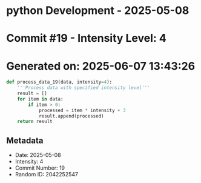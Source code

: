﻿# python Development - 2025-05-08
# Commit #19 - Intensity Level: 4
# Generated on: 2025-06-07 13:43:26
```python
def process_data_19(data, intensity=4):
    '''Process data with specified intensity level'''
    result = []
    for item in data:
        if item > 0:
            processed = item * intensity + 3
            result.append(processed)
    return result
```
## Metadata
- Date: 2025-05-08
- Intensity: 4
- Commit Number: 19
- Random ID: 2042252547

